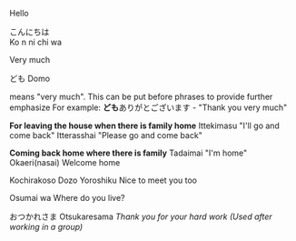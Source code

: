 Hello

こんにちは  
Ko n ni chi wa


Very much

ども
Domo

means "very much". This can be put before phrases to provide further emphasize
For example: **ども**ありがとございます - "Thank you very much"

**For leaving the house when there is family home**
Ittekimasu 
"I'll go and come back"
Itterasshai 
"Please go and come back"

**Coming back home where there is family**
Tadaimai 
"I'm home"
Okaeri(nasai)
Welcome home

Kochirakoso Dozo Yoroshiku
Nice to meet you too

Osumai wa
Where do you live?

おつかれさま
Otsukaresama
*Thank you for your hard work (Used after working in a group)*

